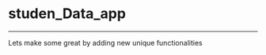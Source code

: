 # studen_Data_app
------------------------------
Lets make some great by adding new unique functionalities
